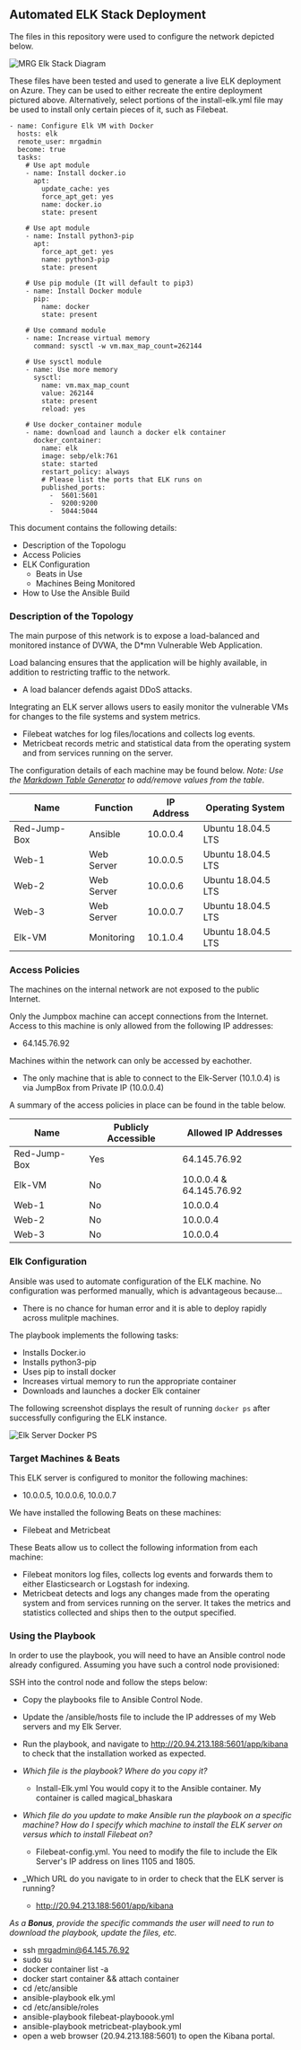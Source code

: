 ## Automated ELK Stack Deployment

The files in this repository were used to configure the network depicted below.

![MRG Elk Stack Diagram](https://user-images.githubusercontent.com/77562091/117561301-97749300-b04a-11eb-9902-359263ead5cb.jpg)


These files have been tested and used to generate a live ELK deployment on Azure. They can be used to either recreate the entire deployment pictured above. Alternatively, select portions of the install-elk.yml file may be used to install only certain pieces of it, such as Filebeat.

~~~ ---
- name: Configure Elk VM with Docker
  hosts: elk
  remote_user: mrgadmin
  become: true
  tasks:
    # Use apt module
    - name: Install docker.io
      apt:
        update_cache: yes
        force_apt_get: yes
        name: docker.io
        state: present
    
    # Use apt module
    - name: Install python3-pip
      apt:
        force_apt_get: yes
        name: python3-pip
        state: present
      
    # Use pip module (It will default to pip3)
    - name: Install Docker module
      pip:
        name: docker
        state: present
    
    # Use command module
    - name: Increase virtual memory
      command: sysctl -w vm.max_map_count=262144
      
    # Use sysctl module
    - name: Use more memory
      sysctl:
        name: vm.max_map_count
        value: 262144
        state: present
        reload: yes
      
    # Use docker_container module
    - name: download and launch a docker elk container
      docker_container:
        name: elk
        image: sebp/elk:761
        state: started
        restart_policy: always
        # Please list the ports that ELK runs on
        published_ports:
          -  5601:5601
          -  9200:9200
          -  5044:5044
~~~
This document contains the following details:
- Description of the Topologu
- Access Policies
- ELK Configuration
  - Beats in Use
  - Machines Being Monitored
- How to Use the Ansible Build


### Description of the Topology

The main purpose of this network is to expose a load-balanced and monitored instance of DVWA, the D*mn Vulnerable Web Application.

Load balancing ensures that the application will be highly available, in addition to restricting traffic to the network.
-  A load balancer defends agaist DDoS attacks. 

Integrating an ELK server allows users to easily monitor the vulnerable VMs for changes to the file systems and system metrics.
- Filebeat watches for log files/locations and collects log events.
- Metricbeat records metric and statistical data from the operating system and from services running on the server.

The configuration details of each machine may be found below.
_Note: Use the [Markdown Table Generator](http://www.tablesgenerator.com/markdown_tables) to add/remove values from the table_.

| Name         | Function   | IP Address | Operating System   |
|--------------|------------|------------|--------------------|
| Red-Jump-Box | Ansible    | 10.0.0.4   | Ubuntu 18.04.5 LTS |
| Web-1        | Web Server | 10.0.0.5   | Ubuntu 18.04.5 LTS |
| Web-2        | Web Server | 10.0.0.6   | Ubuntu 18.04.5 LTS |
| Web-3        | Web Server | 10.0.0.7   | Ubuntu 18.04.5 LTS |
| Elk-VM       | Monitoring | 10.1.0.4   | Ubuntu 18.04.5 LTS |

### Access Policies

The machines on the internal network are not exposed to the public Internet. 

Only the Jumpbox machine can accept connections from the Internet. Access to this machine is only allowed from the following IP addresses:
- 64.145.76.92

Machines within the network can only be accessed by eachother.
- The only machine that is able to connect to the Elk-Server (10.1.0.4) is via JumpBox from Private IP (10.0.0.4)

A summary of the access policies in place can be found in the table below.

| Name         | Publicly Accessible | Allowed IP Addresses   |
|--------------|---------------------|------------------------|
| Red-Jump-Box | Yes                 | 64.145.76.92           |
| Elk-VM       | No                  | 10.0.0.4 & 64.145.76.92|
| Web-1        | No                  | 10.0.0.4               |
| Web-2        | No                  | 10.0.0.4               |
| Web-3        | No                  | 10.0.0.4               |

### Elk Configuration

Ansible was used to automate configuration of the ELK machine. No configuration was performed manually, which is advantageous because...
- There is no chance for human error and it is able to deploy rapidly across mulitple machines. 

The playbook implements the following tasks:
- Installs Docker.io 
- Installs python3-pip
- Uses pip to install docker
- Increases virtual memory to run the appropriate container
- Downloads and launches a docker Elk container

The following screenshot displays the result of running `docker ps` after successfully configuring the ELK instance.

![Elk Server Docker PS](https://user-images.githubusercontent.com/77562091/117562000-73b44b80-b050-11eb-96c6-549c3c9685a0.jpg)


### Target Machines & Beats
This ELK server is configured to monitor the following machines:
- 10.0.0.5, 10.0.0.6, 10.0.0.7

We have installed the following Beats on these machines:
- Filebeat and Metricbeat

These Beats allow us to collect the following information from each machine:
- Filebeat monitors log files, collects log events and forwards them to either Elasticsearch or Logstash for indexing. 
- Metricbeat detects and logs any changes made from the operating system and from services running on the server. It takes 
  the metrics and statistics collected and ships then to the output specified. 

### Using the Playbook
In order to use the playbook, you will need to have an Ansible control node already configured. Assuming you have such a control node provisioned: 

SSH into the control node and follow the steps below:
- Copy the playbooks file to Ansible Control Node.
- Update the /ansible/hosts file to include the IP addresses of my Web servers and my Elk Server. 
- Run the playbook, and navigate to http://20.94.213.188:5601/app/kibana to check that the installation worked as expected.


- _Which file is the playbook? Where do you copy it?_
  - Install-Elk.yml You would copy it to the Ansible container. My container is called magical_bhaskara
- _Which file do you update to make Ansible run the playbook on a specific machine? How do I specify which machine to install the ELK server on versus which to install Filebeat on?_
  - Filebeat-config.yml. You need to modify the file to include the Elk Server's IP address on lines 1105 and 1805. 
    
- _Which URL do you navigate to in order to check that the ELK server is running?
  - http://20.94.213.188:5601/app/kibana 

_As a **Bonus**, provide the specific commands the user will need to run to download the playbook, update the files, etc._

 - ssh mrgadmin@64.145.76.92
 - sudo su
 - docker container list -a
 - docker start container && attach container
 - cd /etc/ansible
 - ansible-playbook elk.yml 
 - cd /etc/ansible/roles
 - ansible-playbook filebeat-playboook.yml
 - ansible-playbook metricbeat-playbook.yml
 - open a web browser (20.94.213.188:5601) to open the Kibana portal. 

